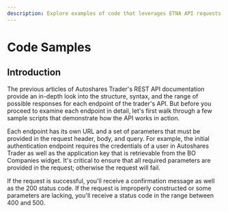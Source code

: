 ```yaml
---
description: Explore examples of code that leverages ETNA API requests
---
```


# Code Samples

## Introduction

The previous articles of Autoshares Trader's REST API documentation provide an in-depth look into the structure, syntax, and the range of possible responses for each endpoint of the trader's API. But before you proceed to examine each endpoint in detail, let's first walk through a few sample scripts that demonstrate how the API works in action.

Each endpoint has its own URL and a set of parameters that must be provided in the request header, body, and query. For example, the initial authentication endpoint requires the credentials of a user in Autoshares Trader as well as the application key that is retrievable from the BO Companies widget. It's critical to ensure that all required parameters are provided in the request; otherwise the request will fail.

If the request is successful, you'll receive a confirmation message as well as the 200 status code. If the request is improperly constructed or some parameters are lacking, you'll receive a status code in the range between 400 and 500.

